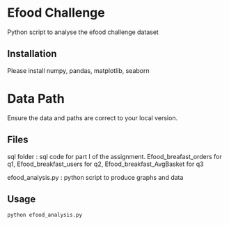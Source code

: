 # Efood Challenge

Python script to analyse the efood challenge dataset

## Installation

Please install numpy, pandas, matplotlib, seaborn 

# Data Path

Ensure the data and paths are correct to your local version.

## Files
sql folder : sql code for part I of the assignment. Efood_breafast_orders for q1, Efood_breakfast_users for q2, Efood_breakfast_AvgBasket for q3

efood_analysis.py : python script to produce graphs and data


## Usage
```
python efood_analysis.py

```

